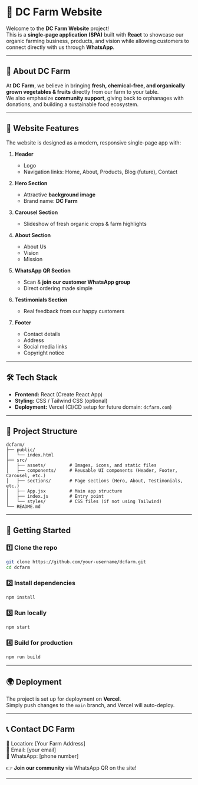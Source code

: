 # 🌱 DC Farm Website

Welcome to the **DC Farm Website** project!  
This is a **single-page application (SPA)** built with **React** to showcase our organic farming business, products, and vision while allowing customers to connect directly with us through **WhatsApp**.

---

## 🚜 About DC Farm

At **DC Farm**, we believe in bringing **fresh, chemical-free, and organically grown vegetables & fruits** directly from our farm to your table.  
We also emphasize **community support**, giving back to orphanages with donations, and building a sustainable food ecosystem.

---

## 📌 Website Features

The website is designed as a modern, responsive single-page app with:

1. **Header**
    - Logo
    - Navigation links: Home, About, Products, Blog (future), Contact

2. **Hero Section**
    - Attractive **background image**
    - Brand name: **DC Farm**

3. **Carousel Section**
    - Slideshow of fresh organic crops & farm highlights

4. **About Section**
    - About Us
    - Vision
    - Mission

5. **WhatsApp QR Section**
    - Scan & **join our customer WhatsApp group**
    - Direct ordering made simple

6. **Testimonials Section**
    - Real feedback from our happy customers

7. **Footer**
    - Contact details
    - Address
    - Social media links
    - Copyright notice

---

## 🛠️ Tech Stack

- **Frontend:** React (Create React App)
- **Styling:** CSS / Tailwind CSS (optional)
- **Deployment:** Vercel (CI/CD setup for future domain: `dcfarm.com`)

---

## 📂 Project Structure

```
dcfarm/
├── public/
│   └── index.html
├── src/
│   ├── assets/         # Images, icons, and static files
│   ├── components/     # Reusable UI components (Header, Footer, Carousel, etc.)
│   ├── sections/       # Page sections (Hero, About, Testimonials, etc.)
│   ├── App.jsx         # Main app structure
│   ├── index.js        # Entry point
│   └── styles/         # CSS files (if not using Tailwind)
└── README.md
```

---

## 🚀 Getting Started

### 1️⃣ Clone the repo

```bash
git clone https://github.com/your-username/dcfarm.git
cd dcfarm
```

### 2️⃣ Install dependencies

```bash
npm install
```

### 3️⃣ Run locally

```bash
npm start
```

### 4️⃣ Build for production

```bash
npm run build
```

---

## 🌍 Deployment

The project is set up for deployment on **Vercel**.  
Simply push changes to the `main` branch, and Vercel will auto-deploy.

---

## 📞 Contact DC Farm

📍 Location: [Your Farm Address]  
📧 Email: [your email]  
📱 WhatsApp: [phone number]

👉 **Join our community** via WhatsApp QR on the site!

---